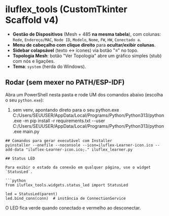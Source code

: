 # iluflex_tools (CustomTkinter Scaffold v4)

- **Gestão de Dispositivos** (Mesh + 485 **na mesma tabela**), com colunas:
  `Rede`, `Endereço/MAC`, `Node ID`, `Modelo`, `Nome`, `FW`, `HW`, `Conectado a`.
- **Menu de cabeçalho com clique direito** para **ocultar/exibir colunas**.
- **Sidebar colapsável** (texto ↔ ícones) via botão "≡" no topo.
- **Topologia Mesh**: botão "Ver Topologia" abre um gráfico simples (stub) com nós e ligações.
- **Tema**: `system` (herda do Windows).

## Rodar (sem mexer no PATH/ESP-IDF)
Abra um PowerShell nesta pasta e rode UM dos comandos abaixo (escolha o seu `python.exe`):

1) sem venv, apontando direto para o seu python.exe
C:/Users/SEUUSER/AppData/Local/Programs/Python/Python313/python.exe -m pip install -r requirements.txt --user
C:/Users/SEUUSER/AppData/Local/Programs/Python/Python313/python.exe main.py
```
## Comandos para gerar executável com Installer
pyinstaller --onefile --noconsole --icon=iluflex-Learner-icon.ico --add-data "iluflex-Learner-icon.ico;." iluflex_learner.py

## Status LED

Para exibir o estado da conexão em qualquer página, use o widget `StatusLed`.

```python
from iluflex_tools.widgets.status_led import StatusLed

led = StatusLed(parent)
led.bind_conn(conn)  # instância de ConnectionService
```

O LED fica verde quando conectado e vermelho ao desconectar.

